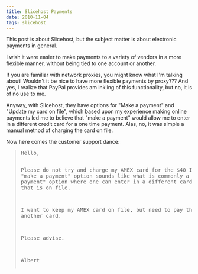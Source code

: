 ```yaml
---
title: Slicehost Payments
date: 2010-11-04
tags: slicehost
---
```

This post is about Slicehost, but the subject matter is about electronic payments in general.

I wish it were easier to make payments to a variety of vendors in a more flexible manner, without being tied to one account or another.

If you are familiar with network proxies, you might know what I'm talking about! Wouldn't it be nice to have more flexible payments by proxy??? And yes, I realize that PayPal provides am inkling of this functionality, but no, it is of no use to me.

Anyway, with Slicehost, they have options for "Make a payment" and "Update my card on file", which based upon my experience making online payments led me to believe that "make a payment" would allow me to enter in a different credit card for a one time payment. Alas, no, it was simple a manual method of charging the card on file.

Now here comes the customer support dance:

<blockquote class="svxlb"><pre>
Hello,

Please do not try and charge my AMEX card for the $40 I entered. The "make a payment" option sounds like what is commonly a "make a single payment" option where one can enter in a different card than the one that is on file.

I want to keep my AMEX card on file, but need to pay this month with another card.

Please advise.

Albert
</pre></blockquote>

